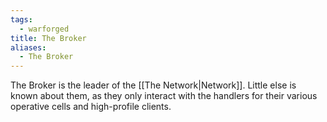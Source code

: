 ```yaml
---
tags:
  - warforged
title: The Broker
aliases:
  - The Broker
---
```


The Broker is the leader of the [[The Network|Network]]. Little else is known about them, as they only interact with the handlers for their various operative cells and high-profile clients.